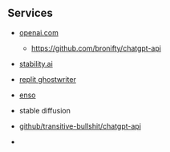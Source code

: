 ## Services
- [openai.com](https://openai.com/)
	- https://github.com/bronifty/chatgpt-api
- [stability.ai](https://stability.ai/)
- [replit ghostwriter](https://replit.com/cycles/buy-ghostwriter)
- [enso](https://www.youtube.com/c/Enso_org/featured)

- stable diffusion

- [github/transitive-bullshit/chatgpt-api](https://github.com/transitive-bullshit/chatgpt-api)
- 